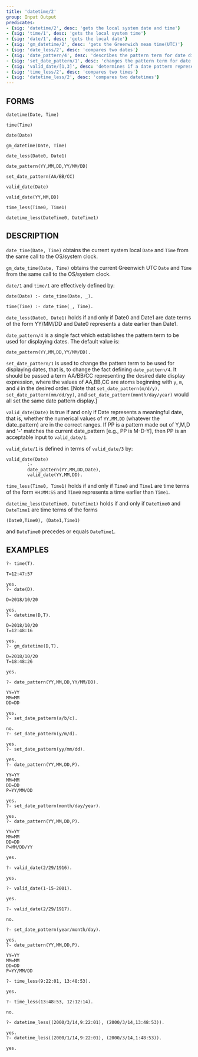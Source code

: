 ```yaml
---
title: 'datetime/2'
group: Input Output
predicates:
- {sig: 'datetime/2', desc: 'gets the local system date and time'}
- {sig: 'time/1', desc: 'gets the local system time'}
- {sig: 'date/1', desc: 'gets the local date'}
- {sig: 'gm_datetime/2', desc: 'gets the Greenwich mean time(UTC)'}
- {sig: 'date_less/2', desc: 'compares two dates'}
- {sig: 'date_pattern/4', desc: 'describes the pattern term for date display'}
- {sig: 'set_date_pattern/1', desc: 'changes the pattern term for date display'}
- {sig: 'valid_date/[1,3]', desc: 'determines if a date pattern represents a valid date'}
- {sig: 'time_less/2', desc: 'compares two times'}
- {sig: 'datetime_less/2', desc: 'compares two datetimes'}
---
```


## FORMS
```
datetime(Date, Time)

time(Time)

date(Date)

gm_datetime(Date, Time)

date_less(Date0, Date1)

date_pattern(YY,MM,DD,YY/MM/DD)

set_date_pattern(AA/BB/CC)

valid_date(Date)

valid_date(YY,MM,DD)

time_less(Time0, Time1)

datetime_less(DateTime0, DateTime1)

```
## DESCRIPTION

`date_time(Date, Time)` obtains the current system local `Date` and `Time` from the same call to the OS/system clock. 

`gm_date_time(Date, Time)` obtains the current Greenwich UTC `Date` and `Time` from the same call to the OS/system clock. 

`date/1` and `time/1` are effectively defined by:
```
date(Date) :- date_time(Date, _).

time(Time) :- date_time(_, Time).
```
`date_less(Date0, Date1)` holds if and only if Date0 and Date1 are date terms of the form YY/MM/DD 
and Date0 represents a date earlier than Date1.

`date_pattern/4` is a single fact which establishes the pattern term to be used for displaying dates.  The default value is:
```
date_pattern(YY,MM,DD,YY/MM/DD).
```
`set_date_pattern/1` is used to change the pattern term to be used for displaying dates, that is, to change the fact defining `date_pattern/4`.  It should be passed a term AA/BB/CC representing the desired date display expression, where the values of AA,BB,CC are atoms beginning with `y`, `m`, and `d` in the desired order. [Note that 
`set_date_pattern(m/d/y), set_date_pattern(mm/dd/yy)`, and `set_date_pattern(month/day/year)` would all set the same date pattern display.]

`valid_date(Date)` is true if and only if Date represents a meaningful date, that is, whether the numerical values of `YY,MM,DD` (whatever the date_pattern) are in the correct ranges.  If PP is a pattern made out of Y,M,D and '-' matches the current date_pattern [e.g., PP is M-D-Y], then PP is an acceptable input to `valid_date/1`.

`valid_date/1` is defined in terms of `valid_date/3` by:
```
valid_date(Date)
        :-
        date_pattern(YY,MM,DD,Date),
        valid_date(YY,MM,DD).
```
`time_less(Time0, Time1)` holds if and only if `Time0` and `Time1` are time terms of the form `HH:MM:SS` and  `Time0` represents a time earlier than `Time1`.

`datetime_less(DateTime0, DateTime1)` holds if and only if `DateTime0` and `DateTime1` are time terms of the forms
```
(Date0,Time0), (Date1,Time1)
```
and `DateTime0` precedes or equals `DateTime1`.

## EXAMPLES
```
?- time(T).

T=12:47:57 

yes.
?- date(D).

D=2018/10/20 

yes.
?- datetime(D,T).

D=2018/10/20 
T=12:48:16 

yes.
?- gm_datetime(D,T).

D=2018/10/20 
T=18:48:26 

yes.

?- date_pattern(YY,MM,DD,YY/MM/DD).

YY=YY 
MM=MM 
DD=DD 

yes.
?- set_date_pattern(a/b/c).

no.
?- set_date_pattern(y/m/d).

yes.
?- set_date_pattern(yy/mm/dd).

yes.
?- date_pattern(YY,MM,DD,P).

YY=YY 
MM=MM 
DD=DD 
P=YY/MM/DD 

yes.
?- set_date_pattern(month/day/year).

yes.
?- date_pattern(YY,MM,DD,P).

YY=YY 
MM=MM 
DD=DD 
P=MM/DD/YY 

yes.

?- valid_date(2/29/1916).

yes.

?- valid_date(1-15-2001).

yes.

?- valid_date(2/29/1917).

no.

?- set_date_pattern(year/month/day).

yes.
?- date_pattern(YY,MM,DD,P).

YY=YY 
MM=MM 
DD=DD 
P=YY/MM/DD 

?- time_less(9:22:01, 13:48:53).

yes.

?- time_less(13:48:53, 12:12:14).

no.

?- datetime_less((2000/3/14,9:22:01), (2000/3/14,13:48:53)).

yes.
?- datetime_less((2000/1/14,9:22:01), (2000/3/14,1:48:53)).

yes.

```

